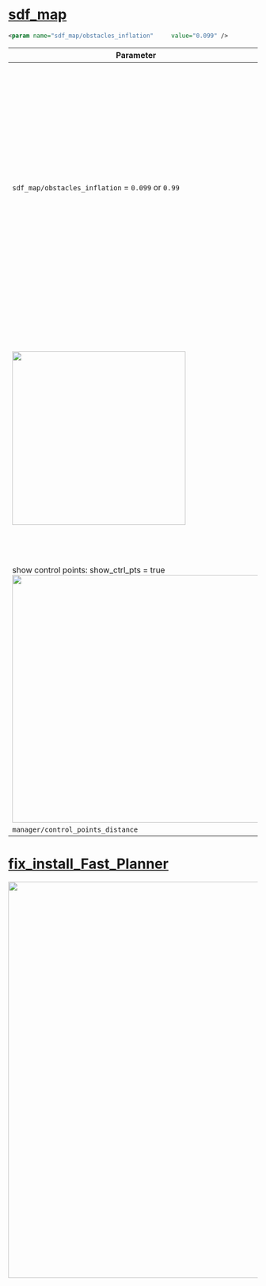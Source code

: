 
[sdf_map](#sdf_map)
=======
```xml
<param name="sdf_map/obstacles_inflation"     value="0.099" />
```
| Parameter | Case 1 | Case 2 |
| --- | --- | --- |
| `sdf_map/obstacles_inflation` = `0.099` or `0.99` | <img src="https://user-images.githubusercontent.com/69444682/164759327-8f9e85bd-2439-4f18-9384-54d0ad80efd7.png" width="500"> | <img src="https://user-images.githubusercontent.com/69444682/164759514-acb6f927-69d0-4ac4-92b3-7a594d534c2f.png" width="500"> |
| <img src="https://user-images.githubusercontent.com/69444682/164763660-519c2bc1-877e-4dcd-9e2c-ee71f64e3572.png" width="350"> | <img src="https://user-images.githubusercontent.com/69444682/164763011-b8f217fd-de8d-4f4f-bc49-8450561c781c.png" width="500"> | <img src="https://user-images.githubusercontent.com/69444682/164762857-30486dea-9810-42ac-9f1f-f820c5f0a120.png" width="500"> |
| show control points: show_ctrl_pts = true <img src="https://user-images.githubusercontent.com/69444682/164983386-18a6a8b5-aede-4208-b9a5-98b2b9b8589c.png" width="500"> | <img src="https://user-images.githubusercontent.com/69444682/164956784-4c3fd93d-d67e-406d-8754-cfe43af359d2.png" width="500"> | <img src="https://user-images.githubusercontent.com/69444682/164956861-4523fc70-1a1b-4143-a8f1-60c6b44a7729.png" width="500"> |
| `manager/control_points_distance` | `0.5` | `1` |

[fix_install_Fast_Planner](#fix_install_Fast_Planner)
==========================

<img src="https://user-images.githubusercontent.com/69444682/168116363-5c41eac8-ed96-459d-8cd2-25faee709921.png" width="800">
